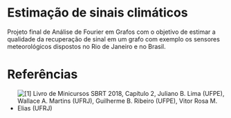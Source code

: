 # Estimação de sinais climáticos

Projeto final de Análise de Fourier em Grafos com o objetivo de estimar a qualidade da recuperação de sinal em um grafo com exemplo os sensores meteorológicos dispostos no Rio de Janeiro e no Brasil.

# Referências

- ![[1] Livro de Minicursos SBRT 2018, Capítulo 2, Juliano B. Lima (UFPE), Wallace A. Martins (UFRJ), Guilherme B. Ribeiro (UFPE),
Vitor Rosa M. Elias (UFRJ)](http://editora.ifpb.edu.br/index.php/ifpb/catalog/book/231)